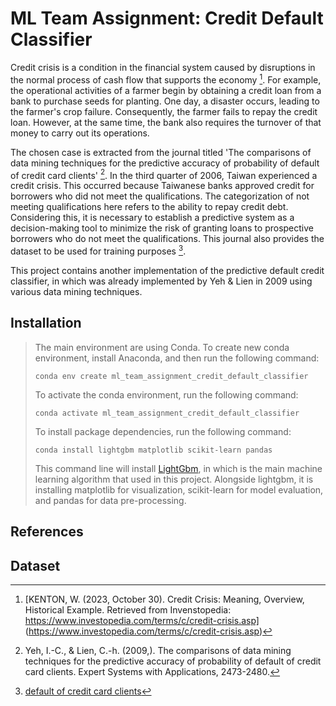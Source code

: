 # ML Team Assignment: Credit Default Classifier

Credit crisis is a condition in the financial system caused by disruptions in the normal process of cash flow that supports the economy [^1]. For example, the operational activities of a farmer begin by obtaining a credit loan from a bank to purchase seeds for planting. One day, a disaster occurs, leading to the farmer's crop failure. Consequently, the farmer fails to repay the credit loan. However, at the same time, the bank also requires the turnover of that money to carry out its operations.

The chosen case is extracted from the journal titled 'The comparisons of data mining techniques for the predictive accuracy of probability of default of credit card clients' [^2]. In the third quarter of 2006, Taiwan experienced a credit crisis. This occurred because Taiwanese banks approved credit for borrowers who did not meet the qualifications. The categorization of not meeting qualifications here refers to the ability to repay credit debt.
Considering this, it is necessary to establish a predictive system as a decision-making tool to minimize the risk of granting loans to prospective borrowers who do not meet the qualifications. This journal also provides the dataset to be used for training purposes [^3].

This project contains another implementation of the predictive default credit classifier, in which was already implemented by Yeh & Lien in 2009 using various data mining techniques. 

## Installation

> The main environment are using Conda. To create new conda environment, install Anaconda, and then run the following command:
>
> `conda env create ml_team_assignment_credit_default_classifier`
>
> To activate the conda environment, run the following command:
> 
> `conda activate ml_team_assignment_credit_default_classifier`
>
> To install package dependencies, run the following command:
>
> `conda install lightgbm matplotlib scikit-learn pandas`
>
> This command line will install [LightGbm](https://lightgbm.readthedocs.io/en/latest/index.html), in which is the main machine learning algorithm that used in this project. Alongside lightgbm, it is installing matplotlib for visualization, scikit-learn for model evaluation, and pandas for data pre-processing. 


## References
[^1]: [KENTON, W. (2023, October 30). Credit Crisis: Meaning, Overview, Historical Example. Retrieved from Invenstopedia: https://www.investopedia.com/terms/c/credit-crisis.asp] (https://www.investopedia.com/terms/c/credit-crisis.asp)
[^2]: Yeh, I.-C., & Lien, C.-h. (2009,). The comparisons of data mining techniques for the predictive accuracy of probability of default of credit card clients. Expert Systems with Applications, 2473-2480.

## Dataset
[^3]: [default of credit card clients](https://archive.ics.uci.edu/dataset/350/default+of+credit+card+clients)